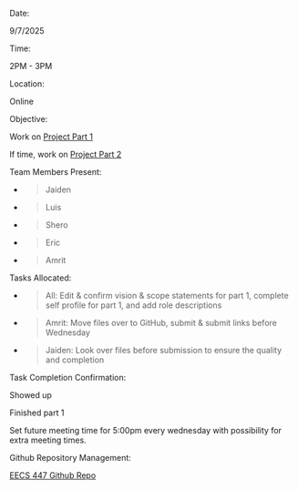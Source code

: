 Date:

9/7/2025

Time:

2PM - 3PM

Location:

Online

Objective:

Work on [<span class="underline">Project Part
1</span>](https://docs.google.com/document/d/16GIL_s6en1qS7oxFXZy9vb3aCeCK09c1RyZAzWp8ew4/edit?usp=sharing)

If time, work on [<span class="underline">Project Part
2</span>](https://docs.google.com/document/d/1JYjCXJB6CTsx-6Pil5yvykJqO2STo-t2s-hQYQzFp1U/edit?usp=sharing)

Team Members Present:

  - > Jaiden

  - > Luis

  - > Shero

  - > Eric

  - > Amrit

Tasks Allocated:

  - > All: Edit & confirm vision & scope statements for part 1, complete
    > self profile for part 1, and add role descriptions

  - > Amrit: Move files over to GitHub, submit & submit links before
    > Wednesday

  - > Jaiden: Look over files before submission to ensure the quality
    > and completion

Task Completion Confirmation:

Showed up

Finished part 1

Set future meeting time for 5:00pm every wednesday with possibility for
extra meeting times.

Github Repository Management:

[<span class="underline">EECS 447 Github
Repo</span>](https://github.com/JaidenTGreen/EECS-447-Project)
